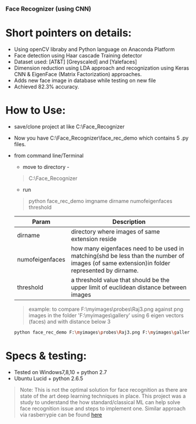 ### Face Recognizer (using CNN)

# Short pointers on details:
- Using openCV libraby and Python language on Anaconda Platform 
- Face detection using Haar cascade Training detector 
- Dataset used: [AT&T] [Greyscaled] and [Yalefaces]
- Dimension reduction using LDA approach and recognization using Keras CNN & EigenFace (Matrix Factorization) approaches.
- Adds new face image in database while testing on new file
- Achieved 82.3% accuracy.

# How to Use:
- save/clone project at like C:\Face_Recognizer
- Now you have C:\Face_Recognizer\face_rec_demo which contains 5 .py files.
- from command line/Terminal
  - move to directory - 
  > C:\Face_Recognizer 
  - run
  > python face_rec_demo imgname dirname numofeigenfaces threshold

  | Param | Description |
  | ------ | ------ |
  | dirname | directory where images of same extension reside| 
  | numofeigenfaces | how many eigenfaces need to be used in matching(shd be less than the number of images (of same extension)in folder represented by dirname.| 
  | threshold | a threshold value that should be the upper limit of euclidean distance between images | 

    > example: to compare F:\myimages\probes\Raj3.png against png images in the folder 'F:\myimages\gallery' using 6 eigen vectors (faces) and with distance below 3

    ```sh
    python face_rec_demo F:\myimages\probes\Raj3.png F:\myimages\gallery 6 3
    ```

# Specs & testing:
- Tested on Windows7,8,10 + python 2.7
- Ubuntu Lucid + python 2.6.5


> Note: This is not the optimal solution for face recognition as there are state of the art deep learning techniques in place. This project was a study to understand the how standard/classical ML can help solve face recognition issue and steps to implement one.
> Similar approach via rasberrypie can be found [here](https://towardsdatascience.com/real-time-face-recognition-an-end-to-end-project-b738bb0f7348)
